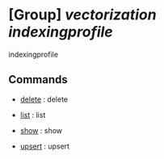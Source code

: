 # [Group] _vectorization indexingprofile_

indexingprofile

## Commands

- [delete](/Commands/vectorization/indexingprofile/_delete.md)
: delete

- [list](/Commands/vectorization/indexingprofile/_list.md)
: list

- [show](/Commands/vectorization/indexingprofile/_show.md)
: show

- [upsert](/Commands/vectorization/indexingprofile/_upsert.md)
: upsert
